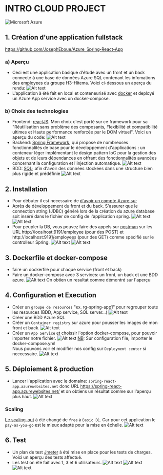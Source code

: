 # INTRO CLOUD PROJECT
![Microsoft Azure](img/Microsoft-Azure.png) 
## 1. Création d'une application fullstack
https://github.com/JosephEboue/Azure_Spring-React-App
### a) Aperçu
- Ceci est une application basique d'étude avec un front et un back connecté à une base de données Azure SQL contenant les infomations des employees du groupe H3-Hitema. Voici ci-dessous un aperçu du rendu:
  ![Alt text](img/Result.png)
- L'application à été fait en local et conteneurisé avec [docker](https://www.docker.com/) et deployé un Azure App service avec un docker-compose.
### b) Choix des technologies
- Frontend: [reactJS](https://fr.legacy.reactjs.org/docs/getting-started.html).
  Mon choix c'est porté sur ce framework pour sa "Réutilisation sans problème des composants, Flexibilité et compatibilité ultimes et Haute performance renforcée par le DOM virtuel".
  Voici un aperçu du code:
  ![Alt text](img/react.png)
- Backend: [Spring Framework](https://spring.io/projects/spring-framework), qui propose de nombreuses fonctionnalités de base pour le développement d'applications : un conteneur léger implémentant le design pattern IoC pour la gestion des objets et de leurs dépendances en offrant des fonctionnalités avancées concernant la configuration et l'injection automatique.
  ![Alt text](img/spring.png)
- BDD: [SQL](https://sql.sh/); afin d'avoir des données stockées dans une structure bien plus rigide et prédéfinie
![Alt text](img/SQL.png)
 
## 2. Installation
- Pour débuter il est necessaire de [d'avoir un compte Azure sur](https://portal.azure.com/)
- Après de développement du front et du back. S'assurer que le connection string (JDBC) généré lors de la création du azure database soit inséré dans le fichier de config de l'application spring.
  ![Alt text](img/JD.png)
  ![Alt text](img/JDBC-spring.png)
- Pour peupler la DB, vous pouvez faire des appels sur [postman](https://www.postman.com/) sur les URL http://localhost:9191/employee (pour des POST) et http://localhost:9191/employees (pour des GET) comme spécifié sur le controlleur Spring.
![Alt text](img/P1.png)
![Alt text](img/DB2.png)

## 3. Dockerfile et docker-compose
- faire un dockerfile pour chaque service (front et back)
- Faire un docker-compose avec 3 services: un front, un back et une BDD azure.
  ![Alt text](<img/docker-compose lancé.png>)
  On obtien un resultat comme démontré sur l'aperçu

## 4. Configuration et Execution
- Créer un `groupe de resources` "ex. rg-spring-app1" pour regrouper toute les resources (BDD, App service, SQL server...)
![Alt text](img/rg.png)
- Créer une BDD Azure SQL
- Créer un `Container registry` sur azure pour pousser les images de mon front et back.
 ![Alt text](<img/repo registry.png>) 
- Créer un `App Service` et choissir l'option docker-compose, pour pouvoir importer notre fichier.
![Alt text](<img/web app docker compose.png>) 
[NB](): Sur configuration file, importer le docker-compose.yml  
Nous pouvons voir et modifier nos config sur `Deployment center` si neccessaire.
![Alt text](<img/Deployment center.png>)

## 5. Déploiement & production
- Lancer l'application avec le domaine: `spring-react-app.azurewebsites.net` donc URL https://spring-react-app.azurewebsites.net/ et on obtiens un résultat comme sur l'aperçu plus haut.
  ![Alt text](img/launch.png)
### Scaling 
[Le scaling-out](https://azure.microsoft.com/fr-fr/resources/cloud-computing-dictionary/scaling-out-vs-scaling-up) à été changé de `free` à `Basic B1`. Car pour cet application le `pay-as-you-go` est le mieux adapté pour la mise en échelle.
  ![Alt text](<img/scaling out.png>)

## 6. Test
- Un plan de test [Jmeter](https://jmeter.apache.org/download_jmeter.cgi) à été mise en place pour les tests de charges. Voici un aperçu des tests affectué.
- Les test on été fait avec 1, 3 et 6 utilisateurs.
  ![Alt text](img/Test01.png)
  ![Alt text](img/Test1.png)
  ![Alt text](img/Test2.png)